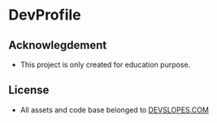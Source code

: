 # DevProfile

## Acknowlegdement
- This project is only created for education purpose.

## License
- All assets and code base belonged to [DEVSLOPES.COM](https://devslopes.com)
